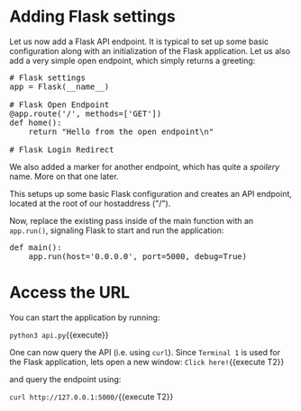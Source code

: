 # Adding Flask settings

Let us now add a Flask API endpoint. It is typical to set up some basic configuration along with an initialization of the Flask application. Let us also add a very simple open endpoint, which simply returns a greeting:

<pre class="file" data-filename="project/api.py" data-target="insert" data-marker="# Flask settings">
# Flask settings
app = Flask(__name__)

# Flask Open Endpoint
@app.route('/', methods=['GET'])
def home():
    return "Hello from the open endpoint\n"

# Flask Login Redirect
</pre>

We also added a marker for another endpoint, which has quite a *spoilery* name. More on that one later.

This setups up some basic Flask configuration and creates an API endpoint, located at the root of our hostaddress ("/").

Now, replace the existing pass inside of the main function with an `app.run()`, signaling Flask to start and run the application:

<pre class="file" data-filename="project/api.py" data-target="insert" data-marker="def main():
    pass">
def main():
    app.run(host='0.0.0.0', port=5000, debug=True)
</pre>

# Access the URL

You can start the application by running:

```python3 api.py```{{execute}}

One can now query the API (i.e. using `curl`). Since `Terminal 1` is used for the Flask application, lets open a new window:
```Click here!```{{execute T2}}

and query the endpoint using:

```curl http://127.0.0.1:5000/```{{execute T2}}
